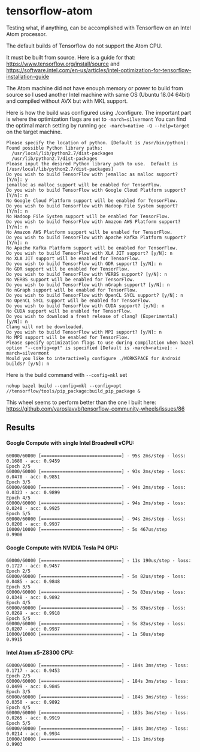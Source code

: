 # tensorflow-atom
Testing what, if anything, can be accomplished with Tensorflow on an Intel Atom processor.

The default builds of Tensorflow do not support the Atom CPU.

It must be built from source. Here is a guide for that: https://www.tensorflow.org/install/source and https://software.intel.com/en-us/articles/intel-optimization-for-tensorflow-installation-guide

The Atom machine did not have enouph memory or power to build from source so I used another Intel machine with same OS (Ubuntu 18.04 64bit) and compiled without AVX but with MKL support.

Here is how the build was configured using ./configure. The important part is where the optimization flags are set to `-march=silvermont` You can find the optimal march setting by running `gcc -march=native -Q --help=target` on the target machine.

```
Please specify the location of python. [Default is /usr/bin/python]: 
Found possible Python library paths:
  /usr/local/lib/python2.7/dist-packages
  /usr/lib/python2.7/dist-packages
Please input the desired Python library path to use.  Default is [/usr/local/lib/python2.7/dist-packages]
Do you wish to build TensorFlow with jemalloc as malloc support? [Y/n]: y
jemalloc as malloc support will be enabled for TensorFlow.
Do you wish to build TensorFlow with Google Cloud Platform support? [Y/n]: n
No Google Cloud Platform support will be enabled for TensorFlow.
Do you wish to build TensorFlow with Hadoop File System support? [Y/n]: n
No Hadoop File System support will be enabled for TensorFlow.
Do you wish to build TensorFlow with Amazon AWS Platform support? [Y/n]: n
No Amazon AWS Platform support will be enabled for TensorFlow.
Do you wish to build TensorFlow with Apache Kafka Platform support? [Y/n]: n
No Apache Kafka Platform support will be enabled for TensorFlow.
Do you wish to build TensorFlow with XLA JIT support? [y/N]: n
No XLA JIT support will be enabled for TensorFlow.
Do you wish to build TensorFlow with GDR support? [y/N]: n
No GDR support will be enabled for TensorFlow.
Do you wish to build TensorFlow with VERBS support? [y/N]: n
No VERBS support will be enabled for TensorFlow.
Do you wish to build TensorFlow with nGraph support? [y/N]: n
No nGraph support will be enabled for TensorFlow.
Do you wish to build TensorFlow with OpenCL SYCL support? [y/N]: n
No OpenCL SYCL support will be enabled for TensorFlow.
Do you wish to build TensorFlow with CUDA support? [y/N]: n
No CUDA support will be enabled for TensorFlow.
Do you wish to download a fresh release of clang? (Experimental) [y/N]: n
Clang will not be downloaded.
Do you wish to build TensorFlow with MPI support? [y/N]: n
No MPI support will be enabled for TensorFlow.
Please specify optimization flags to use during compilation when bazel option "--config=opt" is specified [Default is -march=native]: -march=silvermont
Would you like to interactively configure ./WORKSPACE for Android builds? [y/N]: n
```
Here is the build command with `--config=mkl` set

```
nohup bazel build --config=mkl --config=opt //tensorflow/tools/pip_package:build_pip_package &
```

This wheel seems to perform better than the one I built here:
https://github.com/yaroslavvb/tensorflow-community-wheels/issues/86

## Results

#### Google Compute with single Intel Broadwell vCPU:

```
60000/60000 [==============================] - 95s 2ms/step - loss: 0.1688 - acc: 0.9459
Epoch 2/5
60000/60000 [==============================] - 93s 2ms/step - loss: 0.0470 - acc: 0.9851
Epoch 3/5
60000/60000 [==============================] - 94s 2ms/step - loss: 0.0323 - acc: 0.9899
Epoch 4/5
60000/60000 [==============================] - 94s 2ms/step - loss: 0.0240 - acc: 0.9925
Epoch 5/5
60000/60000 [==============================] - 94s 2ms/step - loss: 0.0200 - acc: 0.9937
10000/10000 [==============================] - 5s 467us/step
0.9908
```

#### Google Compute with NVIDIA Tesla P4 GPU:

```
60000/60000 [==============================] - 11s 190us/step - loss: 0.1727 - acc: 0.9457
Epoch 2/5
60000/60000 [==============================] - 5s 82us/step - loss: 0.0485 - acc: 0.9848
Epoch 3/5
60000/60000 [==============================] - 5s 83us/step - loss: 0.0348 - acc: 0.9892
Epoch 4/5
60000/60000 [==============================] - 5s 83us/step - loss: 0.0269 - acc: 0.9918
Epoch 5/5
60000/60000 [==============================] - 5s 82us/step - loss: 0.0207 - acc: 0.9937
10000/10000 [==============================] - 1s 58us/step
0.9915
```

#### Intel Atom x5-Z8300 CPU:

```
60000/60000 [==============================] - 184s 3ms/step - loss: 0.1717 - acc: 0.9453
Epoch 2/5
60000/60000 [==============================] - 184s 3ms/step - loss: 0.0499 - acc: 0.9845
Epoch 3/5
60000/60000 [==============================] - 184s 3ms/step - loss: 0.0350 - acc: 0.9892
Epoch 4/5
60000/60000 [==============================] - 183s 3ms/step - loss: 0.0265 - acc: 0.9919
Epoch 5/5
60000/60000 [==============================] - 184s 3ms/step - loss: 0.0214 - acc: 0.9934
10000/10000 [==============================] - 11s 1ms/step
0.9903
```
